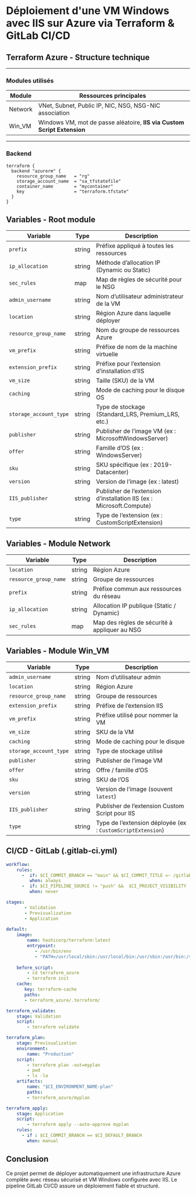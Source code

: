 # Déploiement d'une VM Windows avec IIS sur Azure via Terraform & GitLab CI/CD

## Terraform Azure - Structure technique

---

### Modules utilisés

| Module   | Ressources principales                                                                 |
|----------|------------------------------------------------------------------------------------------|
| Network  | VNet, Subnet, Public IP, NIC, NSG, NSG-NIC association                                  |
| Win_VM   | Windows VM, mot de passe aléatoire, **IIS via Custom Script Extension**                 |

---

### Backend

```hcl
terraform {
  backend "azurerm" {
    resource_group_name   = "rg"
    storage_account_name  = "sa_tfstatefile"
    container_name        = "mycontainer"
    key                   = "terraform.tfstate"
  }
}
```

## Variables - Root module

| **Variable**           | **Type** | **Description**                                                      |
| ---------------------- | -------- | -------------------------------------------------------------------- |
| `prefix`               | string   | Préfixe appliqué à toutes les ressources                             |
| `ip_allocation`        | string   | Méthode d’allocation IP (Dynamic ou Static)                          |
| `sec_rules`            | map      | Map de règles de sécurité pour le NSG                                |
| `admin_username`       | string   | Nom d’utilisateur administrateur de la VM                            |
| `location`             | string   | Région Azure dans laquelle déployer                                  |
| `resource_group_name`  | string   | Nom du groupe de ressources Azure                                    |
| `vm_prefix`            | string   | Préfixe de nom de la machine virtuelle                               |
| `extension_prefix`     | string   | Préfixe pour l’extension d’installation d’IIS                        |
| `vm_size`              | string   | Taille (SKU) de la VM                                                |
| `caching`              | string   | Mode de caching pour le disque OS                                    |
| `storage_account_type` | string   | Type de stockage (Standard\_LRS, Premium\_LRS, etc.)                 |
| `publisher`            | string   | Publisher de l’image VM (ex : MicrosoftWindowsServer)                |
| `offer`                | string   | Famille d’OS (ex : WindowsServer)                                    |
| `sku`                  | string   | SKU spécifique (ex : 2019-Datacenter)                                |
| `version`              | string   | Version de l’image (ex : latest)                                     |
| `IIS_publisher`        | string   | Publisher de l’extension d’installation IIS (ex : Microsoft.Compute) |
| `type`                 | string   | Type de l’extension (ex : CustomScriptExtension)                     |


## Variables - Module Network
| **Variable**          | **Type** | **Description**                               |
| --------------------- | -------- | --------------------------------------------- |
| `location`            | string   | Région Azure                                  |
| `resource_group_name` | string   | Groupe de ressources                          |
| `prefix`              | string   | Préfixe commun aux ressources du réseau       |
| `ip_allocation`       | string   | Allocation IP publique (Static / Dynamic)     |
| `sec_rules`           | map      | Map des règles de sécurité à appliquer au NSG |


## Variables - Module Win_VM
| **Variable**           | **Type** | **Description**                                             |
| ---------------------- | -------- | ----------------------------------------------------------- |
| `admin_username`       | string   | Nom d’utilisateur admin                                     |
| `location`             | string   | Région Azure                                                |
| `resource_group_name`  | string   | Groupe de ressources                                        |
| `extension_prefix`     | string   | Préfixe de l’extension IIS                                  |
| `vm_prefix`            | string   | Préfixe utilisé pour nommer la VM                           |
| `vm_size`              | string   | SKU de la VM                                                |
| `caching`              | string   | Mode de caching pour le disque                              |
| `storage_account_type` | string   | Type de stockage utilisé                                    |
| `publisher`            | string   | Publisher de l’image VM                                     |
| `offer`                | string   | Offre / famille d’OS                                        |
| `sku`                  | string   | SKU de l’OS                                                 |
| `version`              | string   | Version de l’image (souvent `latest`)                       |
| `IIS_publisher`        | string   | Publisher de l’extension Custom Script pour IIS             |
| `type`                 | string   | Type de l’extension déployée (ex : `CustomScriptExtension`) |


## CI/CD - GitLab (.gitlab-ci.yml)
```yaml
workflow:
    rules:
      -  if: $CI_COMMIT_BRANCH == "main" && $CI_COMMIT_TITLE =~ /gitlab$/
         when: always
      -  if: $CI_PIPELINE_SOURCE != "push" &&  $CI_PROJECT_VISIBILITY != "public"  
         when: never  

stages:
       - Validation
       - Previsualization
       - Application
       
default:
    image: 
        name: hashicorp/terraform:latest
        entrypoint:
           - /usr/bin/env
           - "PATH=/usr/local/sbin:/usr/local/bin:/usr/sbin:/usr/bin:/sbin:/bin"
    
    before_script:
        - cd terraform_azure
        - terraform init 
    cache:
       key: terraform-cache
       paths:
       - terraform_azure/.terraform/

terraform_validate:
    stage: Validation
    script:
        - terraform validate    

terraform_plan:
    stage: Previsualization
    environment: 
        name: "Production"
    script:
        - terraform plan -out=myplan
        - pwd
        - ls -la 
    artifacts:
        name: "$CI_ENVIRONMENT_NAME-plan"
        paths: 
        - terraform_azure/myplan    

terraform_apply:
    stage: Application
    script:
        - terraform apply --auto-approve myplan
    rules:
      - if : $CI_COMMIT_BRANCH == $CI_DEFAULT_BRANCH
        when: manual  
```

## Conclusion

Ce projet permet de déployer automatiquement une infrastructure Azure complète avec réseau sécurisé et VM Windows configurée avec IIS. Le pipeline GitLab CI/CD assure un déploiement fiable et structuré.